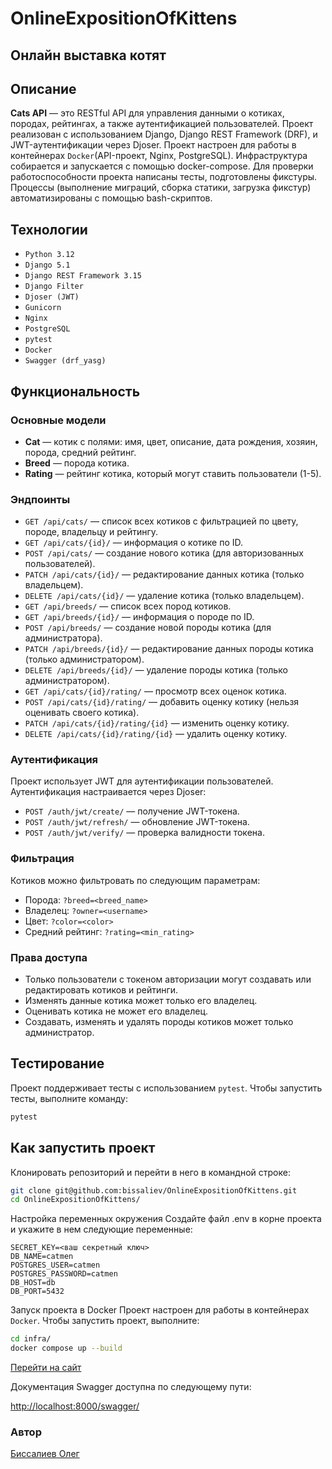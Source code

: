 # OnlineExpositionOfKittens

## Онлайн выставка котят

## Описание

**Cats API** — это RESTful API для управления данными о котиках, породах, рейтингах, а также аутентификацией пользователей. Проект реализован с использованием Django, Django REST Framework (DRF), и JWT-аутентификации через Djoser. Проект настроен для работы в контейнерах `Docker`(API-проект, Nginx, PostgreSQL). Инфраструктура собирается и запускается с помощью docker-compose. Для проверки работоспособности проекта написаны тесты, подготовлены фикстуры. Процессы (выполнение миграций, сборка статики, загрузка фикстур) автоматизированы с помощью bash-скриптов.

## Технологии

- `Python 3.12`
- `Django 5.1`
- `Django REST Framework 3.15`
- `Django Filter`
- `Djoser (JWT)`
- `Gunicorn`
- `Nginx`
- `PostgreSQL`
- `pytest`
- `Docker`
- `Swagger (drf_yasg)`

## Функциональность

### Основные модели

- **Cat** — котик с полями: имя, цвет, описание, дата рождения, хозяин, порода, средний рейтинг.
- **Breed** — порода котика.
- **Rating** — рейтинг котика, который могут ставить пользователи (1-5).

### Эндпоинты

- `GET /api/cats/` — список всех котиков с фильтрацией по цвету, породе, владельцу и рейтингу.
- `GET /api/cats/{id}/` — информация о котике по ID.
- `POST /api/cats/` — создание нового котика (для авторизованных пользователей).
- `PATCH /api/cats/{id}/` — редактирование данных котика (только владельцем).
- `DELETE /api/cats/{id}/` — удаление котика (только владельцем).
- `GET /api/breeds/` — список всех пород котиков.
- `GET /api/breeds/{id}/` — информация о породе по ID.
- `POST /api/breeds/` — создание новой породы котика (для администратора).
- `PATCH /api/breeds/{id}/` — редактирование данных породы котика (только администратором).
- `DELETE /api/breeds/{id}/` — удаление породы котика (только администратором).
- `GET /api/cats/{id}/rating/` — просмотр всех оценок котика.
- `POST /api/cats/{id}/rating/` — добавить оценку котику (нельзя оценивать своего котика).
- `PATCH /api/cats/{id}/rating/{id}` — изменить оценку котику.
- `DELETE /api/cats/{id}/rating/{id}` — удалить оценку котику.

### Аутентификация

Проект использует JWT для аутентификации пользователей. Аутентификация настраивается через Djoser:

- `POST /auth/jwt/create/` — получение JWT-токена.
- `POST /auth/jwt/refresh/` — обновление JWT-токена.
- `POST /auth/jwt/verify/` — проверка валидности токена.

### Фильтрация

Котиков можно фильтровать по следующим параметрам:

- Порода: `?breed=<breed_name>`
- Владелец: `?owner=<username>`
- Цвет: `?color=<color>`
- Средний рейтинг: `?rating=<min_rating>`

### Права доступа

- Только пользователи с токеном авторизации могут создавать или редактировать котиков и рейтинги.
- Изменять данные котика может только его владелец.
- Оценивать котика не может его владелец.
- Создавать, изменять и удалять породы котиков может только администратор.

## Тестирование

Проект поддерживает тесты с использованием `pytest`. Чтобы запустить тесты, выполните команду:

```bash
pytest
```

## Как запустить проект

Клонировать репозиторий и перейти в него в командной строке:

```bash
git clone git@github.com:bissaliev/OnlineExpositionOfKittens.git
cd OnlineExpositionOfKittens/
```

Настройка переменных окружения
Создайте файл .env в корне проекта и укажите в нем следующие переменные:

```env
SECRET_KEY=<ваш секретный ключ>
DB_NAME=catmen
POSTGRES_USER=catmen
POSTGRES_PASSWORD=catmen
DB_HOST=db
DB_PORT=5432
```

Запуск проекта в Docker
Проект настроен для работы в контейнерах `Docker`. Чтобы запустить проект, выполните:

```bash
cd infra/
docker compose up --build
```

[Перейти на сайт](http://localhost/)

Документация Swagger доступна по следующему пути:

[http://localhost:8000/swagger/](http://localhost:8000/swagger/)

### Автор

[Биссалиев Олег](https://github.com/bissaliev)
